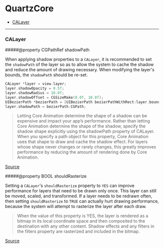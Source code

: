 # QuartzCore

- [CALayer](#calayer)

---

### CALayer

#####@property CGPathRef shadowPath

When applying shadow properties to a `CALayer`, it is recommended to set the `shadowPath` of the layer so as to allow the system to cache the shadow and reduce the amount of drawing necessary. When modifying the layer's bounds, the `shadowPath` should be re-set.

```objective-c
CALayer *layer = view.layer;
layer.shadowOpacity = 0.5f;
layer.shadowRadius = 10.0f;
layer.shadowOffset = CGSizeMake(0.0f, 10.0f);
UIBezierPath *bezierPath = [UIBezierPath bezierPathWithRect:layer.bounds];
layer.shadowPath = bezierPath.CGPath;
```

> Letting Core Animation determine the shape of a shadow can be expensive and impact your app’s performance. Rather than letting Core Animation determine the shape of the shadow, specify the shadow shape explicitly using the shadowPath property of CALayer. When you specify a path object for this property, Core Animation uses that shape to draw and cache the shadow effect. For layers whose shape never changes or rarely changes, this greatly improves performance by reducing the amount of rendering done by Core Animation.

[Source](https://developer.apple.com/library/ios/documentation/Cocoa/Conceptual/CoreAnimation_guide/ImprovingAnimationPerformance/ImprovingAnimationPerformance.html)

#####@property BOOL shouldRasterize

Setting a `CALayer`'s `shouldRasterize` property to `YES` can improve performance for layers that need to be drawn only once. This layer can still be moved, scaled, and transformed. If a layer needs to be redrawn often, then setting `shouldRasterize` to `TRUE` can actually hurt drawing performance, because the system will attempt to rasterize the layer after each draw.

> When the value of this property is YES, the layer is rendered as a bitmap in its local coordinate space and then composited to the destination with any other content. Shadow effects and any filters in the filters property are rasterized and included in the bitmap.

[Source](https://developer.apple.com/library/mac/documentation/GraphicsImaging/Reference/CALayer_class/Introduction/Introduction.html#//apple_ref/occ/instp/CALayer/shouldRasterize)
